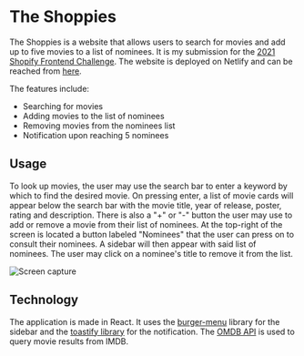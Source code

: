 # The Shoppies

The Shoppies is a website that allows users to search for movies and add up to five movies to a list of nominees. It is my submission for the [2021 Shopify Frontend Challenge](https://docs.google.com/document/d/1AZO0BZwn1Aogj4f3PDNe1mhq8pKsXZxtrG--EIbP_-w/edit#heading=h.31w9woubunro). The website is deployed on Netlify and can be reached from [here](https://shoppies-louisbarrettevanasse.netlify.app/).

The features include:
* Searching for movies
* Adding movies to the list of nominees
* Removing movies from the nominees list
* Notification upon reaching 5 nominees

## Usage

To look up movies, the user may use the search bar to enter a keyword by which to find the desired movie. On pressing enter, a list of movie cards will appear below the search bar with the movie title, year of release, poster, rating and description. There is also a "+" or "-" button the user may use to add or remove a movie from their list of nominees.
At the top-right of the screen is located a button labeled "Nominees" that the user can press on to consult their nominees. A sidebar will then appear with said list of nominees. The user may click on a nominee's title to remove it from the list.

![Screen capture](https://github.com/Louismousine/TheShoppies/tree/main/public/Capture.JPG)

## Technology
The application is made in React. It uses the [burger-menu](https://github.com/negomi/react-burger-menu) library for the sidebar and the [toastify library](https://github.com/fkhadra/react-toastify) for the notification. The [OMDB API](http://www.omdbapi.com/) is used to query movie results from IMDB.
